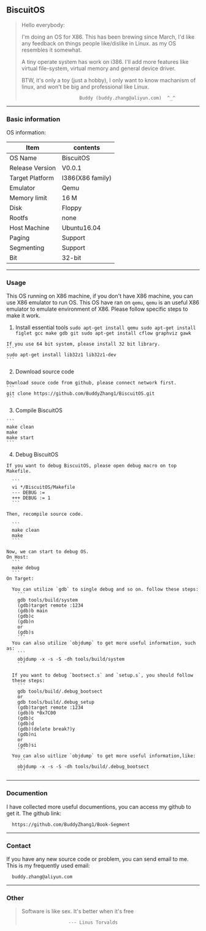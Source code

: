 BiscuitOS
--------------------------------------------

> Hello everybody:
>
> I'm doing an OS for X86.
> This has been brewing since March, I'd like any feedback on things
> people like/dislike in Linux. as my OS resembles it somewhat.
>
> A tiny operate system has work on i386. I'll add more features like 
> virtual file-system, virtual memory and general device driver.
>
> BTW, it's only a toy (just a hobby), I only want to know machanism of linux,
> and won't be big and professional like Linux.
>
>                          Buddy (buddy.zhang@aliyun.com)  ^_^
> 

----------------------------------------------

### Basic information

  OS information:

  | Item                    | contents                      | 
  | ----------------------- | ----------------------------- |
  | OS Name                 | BiscuitOS                     |
  | Release Version         | V0.0.1                        |
  | Target Platform         | I386(X86 family)              |
  | Emulator                | Qemu                          |
  | Memory limit            | 16 M                          |
  | Disk                    | Floppy                        |
  | Rootfs                  | none                          |
  | Host Machine            | Ubuntu16.04                   |
  | Paging                  | Support                       |
  | Segmenting              | Support                       |
  | Bit                     | 32-bit                        |

-------------------------------------------------

### Usage

  This OS running on X86 machine, if you don't have X86 machine, you 
  can use X86 emulator to run OS. This OS have ran on `qemu`, `qemu` is 
  an useful X86 emulator to emulate environment of X86. Please follow 
  specific steps to make it work.

  1. Install essential tools
	```
	sudo apt-get install qemu
	sudo apt-get install figlet gcc make gdb git
	sudo apt-get install cflow graphviz gawk
	```

	If you use 64 bit system, please install 32 bit library.
	```
	sudo apt-get install lib32z1 lib32z1-dev
	```

  2. Download source code

    Download souce code from github, please connect network first.
	```
	git clone https://github.com/BuddyZhang1/BiscuitOS.git
	```

  3. Compile BiscuitOS
  
	```
    make clean  
    make 
    make start
    ```

  4. Debug BiscuitOS

    If you want to debug BiscuitOS, please open debug macro on top Makefile.
	
	  ```
	  vi */BiscuitOS/Makefile
	  --- DEBUG := 
	  +++ DEBUG := 1
	  ```
	
	Then, recompile source code.
	
	  ```
	  make clean
	  make
	  ```
	
	Now, we can start to debug OS.
	On Host:
      ```
      make debug
      ```
    On Target:

	  You can utilize `gdb` to single debug and so on. follow these steps:
	    ```
	    gdb tools/build/system
	    (gdb)target remote :1234
	    (gdb)b main
	    (gdb)c
	    (gdb)n
	    or 
	    (gdb)s
	    ```
	  You can also utilize `objdump` to get more useful information, such as:
	    ```
	    objdump -x -s -S -dh tools/build/system
	    ```

	  If you want to debug `bootsect.s` and `setup.s`, you should follow
	  these steps:
        ```
        gdb tools/build/.debug_bootsect
	    or 
        gdb tools/build/.debug_setup
        (gdb)target remote :1234
        (gdb)b *0x7C00
        (gdb)c
        (gdb)d
	    (gdb)(delete break?)y
	    (gdb)ni
	    or 
	    (gdb)si
        ```
	  You can also uitlize `objdump` to get more useful information,like:
	    ```
	    objdump -x -s -S -dh tools/build/.debug_bootsect
	    ```

--------------------------------------------------

### Documention

  I have collected more useful documentions, you can access my github to 
  get it. The github link:
  ```
    https://github.com/BuddyZhang1/Book-Segment
  ```

---------------------------------------------------

### Contact

  If you have any new source code or problem, you can send email to me.
  This is my frequently used email:
  ```
    buddy.zhang@aliyun.com
  ```
----------------------------------------------------

### Other

  > Software is like sex. It's better when it's free
  >
  >                      --- Linus Torvalds

